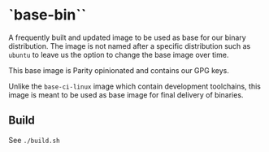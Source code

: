 # `base-bin``

A frequently built and updated image to be used as base for our binary distribution.
The image is not named after a specific distribution such as `ubuntu` to leave us the option
to change the base image over time.

This base image is Parity opinionated and contains our GPG keys.

Unlike the `base-ci-linux` image which contain development toolchains, this image is meant to be used as base image for final delivery of binaries.

## Build

See `./build.sh`
